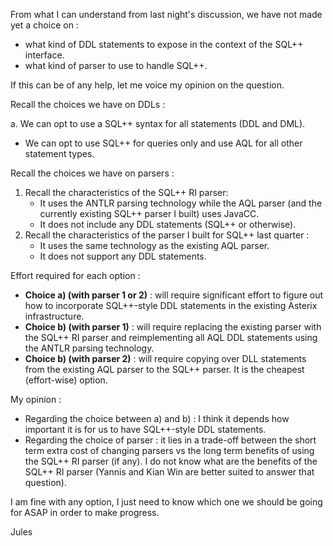 From what I can understand from last night's discussion, we have not made yet a  choice on :

 - what kind of DDL statements to expose in the context of the SQL++ interface. 
 - what kind of parser to use to handle SQL++.
 
 If this can be of any help, let me voice my opinion on the question.

Recall the choices we have on DDLs :

 a. We can opt to use a SQL++ syntax for all statements (DDL and DML).
 - We can opt to use SQL++ for queries only and use AQL for all other statement types.
 
Recall the choices we have on parsers : 

 1. Recall the characteristics of the SQL++ RI parser: 
    - It uses the ANTLR parsing technology while the AQL parser (and the currently existing SQL++ parser I built) uses JavaCC.
    - It does not include any DDL statements (SQL++ or otherwise).
 2. Recall the characteristics of the parser I built for SQL++ last quarter :
    - It uses the same technology as the existing AQL parser.
    - It does not support any DDL statements.
     
Effort required for each option :

 - **Choice a) (with parser 1 or 2)** : will require significant effort to figure out how to incorporate SQL++-style DDL statements in the existing Asterix infrastructure.
 - **Choice b) (with parser 1)** : will require replacing the existing parser with the SQL++ RI parser and reimplementing all AQL DDL statements using the ANTLR parsing technology.
 - **Choice b) (with parser 2)** : will require copying over DLL statements from the existing AQL parser to the SQL++ parser. It is the cheapest (effort-wise) option. 

My opinion :

 - Regarding the choice between a) and b) : I think it depends how important it is for us to have SQL++-style DDL statements.
 - Regarding the choice of parser : it lies in a trade-off between the short term extra cost of changing parsers vs the long term benefits of using the SQL++ RI parser (if any). I do not know what are the benefits of the SQL++ RI parser (Yannis and Kian Win are better suited to answer that question).
 
I am fine with any option, I just need to know which one we should be going for ASAP in order to make progress.
 
 Jules